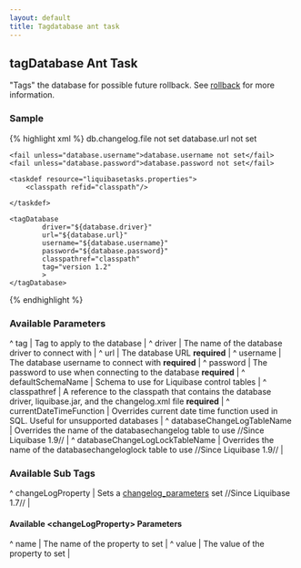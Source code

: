 ```yaml
---
layout: default
title: Tagdatabase ant task
---
```


## tagDatabase Ant Task ##

"Tags" the database for possible future rollback.  See [rollback](rollback.html) for more information.

### Sample ###

{% highlight xml %}
<target name="tag" depends="prepare">
    <fail unless="db.changelog.file">db.changelog.file not set</fail>
    <fail unless="database.url">database.url not set</fail>

    <fail unless="database.username">database.username not set</fail>
    <fail unless="database.password">database.password not set</fail>

    <taskdef resource="liquibasetasks.properties">
        <classpath refid="classpath"/>

    </taskdef>

    <tagDatabase
            driver="${database.driver}"
            url="${database.url}"
            username="${database.username}"
            password="${database.password}"
            classpathref="classpath"
            tag="version 1.2"
            >
    </tagDatabase>
</target>
{% endhighlight %}



### Available Parameters ###

^ tag  | Tag to apply to the database  |
^ driver  | The name of the database driver to connect with  | 
^ url  | The database URL **required**  |
^ username  | The database username to connect with **required**  |
^ password  | The password to use when connecting to the database **required**  |
^ defaultSchemaName  | Schema to use for Liquibase control tables  |
^ classpathref  | A reference to the classpath that contains the database driver, liquibase.jar, and the changelog.xml file **required**  |
^ currentDateTimeFunction  | Overrides current date time function used in SQL. Useful for unsupported databases  | 
^ databaseChangeLogTableName  | Overrides the name of the databasechangelog table to use //Since Liquibase 1.9// |
^ databaseChangeLogLockTableName  | Overrides the name of the databasechangeloglock table to use //Since Liquibase 1.9// |

### Available Sub Tags ###
^ changeLogProperty  | Sets a [changelog_parameters](changelog_parameters.html) set //Since Liquibase 1.7// |

#### Available &lt;changeLogProperty&gt; Parameters ####
^ name  | The name of the property to set  | 
^ value  | The value of the property to set  | 
